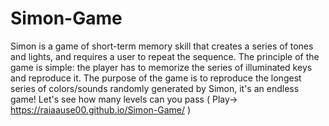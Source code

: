 # Simon-Game
Simon is a game of short-term memory skill that creates a series of tones and lights, and requires a user to repeat the sequence.
The principle of the game is simple: the player has to memorize the series of illuminated keys and reproduce it.
The purpose of the game is to reproduce the longest series of colors/sounds randomly generated by Simon, it's an endless game!
Let's see how many levels can you pass ( Play-> https://raiaause00.github.io/Simon-Game/ )
